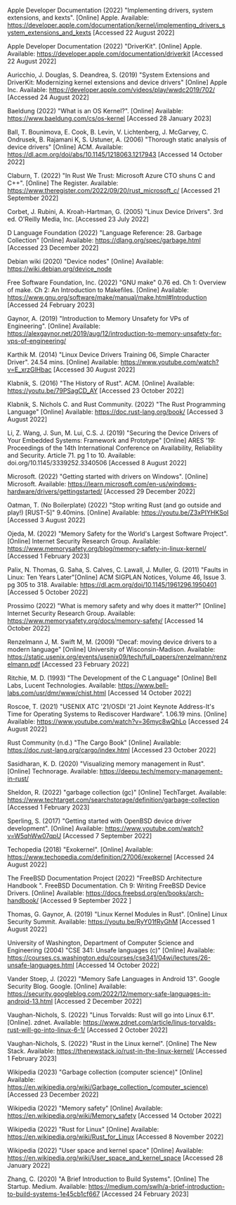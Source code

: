 Apple Developer Documentation (2022) "Implementing drivers, system extensions, and kexts". [Online] Apple. Available: https://developer.apple.com/documentation/kernel/implementing_drivers_system_extensions_and_kexts [Accessed 22 August 2022]

Apple Developer Documentation (2022) "DriverKit". [Online] Apple. Available: https://developer.apple.com/documentation/driverkit [Accessed 22 August 2022]

Auricchio, J. Douglas, S. Deandrea, S. (2019) "System Extensions and DriverKit: Modernizing kernel extensions and device drivers" [Online] Apple Inc. Available: https://developer.apple.com/videos/play/wwdc2019/702/ [Accessed 24 August 2022]

Baeldung (2022) "What is an OS Kernel?". [Online] Available: https://www.baeldung.com/cs/os-kernel [Accessed 28 January 2023]

Ball, T. Bounimova, E. Cook, B. Levin, V. Lichtenberg, J. McGarvey, C. Ondrusek, B. Rajamani K, S. Ustuner, A. (2006) "Thorough static analysis of device drivers" [Online] ACM. Available:
https://dl.acm.org/doi/abs/10.1145/1218063.1217943 [Accessed 14 October 2022]

Claburn, T. (2022) "In Rust We Trust: Microsoft Azure CTO shuns C and C++". [Online] The Register. Available: https://www.theregister.com/2022/09/20/rust_microsoft_c/ [Accessed 21 September 2022]

Corbet, J. Rubini, A. Kroah-Hartman, G. (2005) "Linux Device Drivers". 3rd ed. O'Reilly Media, Inc. [Accessed 23 July 2022]

D Language Foundation (2022) "Language Reference: 28. Garbage Collection" [Online] Available: https://dlang.org/spec/garbage.html [Accessed 23 December 2022]

Debian wiki (2020) "Device nodes" [Online] Available: https://wiki.debian.org/device_node

Free Software Foundation, Inc. (2022) "GNU make" 0.76 ed. Ch 1: Overview of make. Ch 2: An Introduction to Makefiles. [Online] Available: https://www.gnu.org/software/make/manual/make.html#Introduction [Accessed 24 February 2023]

Gaynor, A. (2019) "Introduction to Memory Unsafety for VPs of Engineering". [Online] Available: https://alexgaynor.net/2019/aug/12/introduction-to-memory-unsafety-for-vps-of-engineering/

Karthik M. (2014) "Linux Device Drivers Training 06, Simple Character Driver". 24.54 mins. [Online] Available: https://www.youtube.com/watch?v=E_xrzGlHbac [Accessed 30 August 2022] 

Klabnik, S. (2016) "The History of Rust". ACM. [Online] Available: https://youtu.be/79PSagCD_AY [Accessed 23 October 2022]

Klabnik, S. Nichols C. and Rust Community. (2022) "The Rust Programming Language" [Online] Available: https://doc.rust-lang.org/book/ [Accessed 3 August 2022]

Li, Z. Wang, J. Sun, M. Lui, C.S. J. (2019) "Securing the Device Drivers of Your Embedded Systems: Framework and Prototype" [Online] ARES '19: Proceedings of the 14th International Conference on Availability, Reliability and Security. Article 71. pg 1 to 10. Available: doi.org/10.1145/3339252.3340506 [Accessed 8 August 2022]

Microsoft. (2022) "Getting started with drivers on Windows". [Online] Microsoft. Available: https://learn.microsoft.com/en-us/windows-hardware/drivers/gettingstarted/ [Accessed 29 December 2022]

Oatman, T. (No Boilerplate) (2022) "Stop writing Rust (and go outside and play!) [RUST-5]" 9.40mins. [Online] Available: https://youtu.be/Z3xPIYHKSoI [Accessed 3 August 2022]

Ojeda, M. (2022) "Memory Safety for the World's Largest Software Project". [Online] Internet Security Research Group. Available: https://www.memorysafety.org/blog/memory-safety-in-linux-kernel/ [Accessed 1 February 2023]

Palix, N. Thomas, G. Saha, S. Calves, C. Lawall, J. Muller, G. (2011) "Faults in Linux: Ten Years Later"[Online] ACM SIGPLAN Notices, Volume 46, Issue 3. pg 305 to 318. Available: https://dl.acm.org/doi/10.1145/1961296.1950401 [Accessed 5 October 2022]

Prossimo  (2022) "What is memory safety and why does it matter?" [Online] Internet Security Research Group. Available: https://www.memorysafety.org/docs/memory-safety/ [Accessed 14 October 2022]

Renzelmann J, M. Swift M, M. (2009) "Decaf: moving device drivers to a modern language" [Online] University of Wisconsin-Madison. Available: https://static.usenix.org/events/usenix09/tech/full_papers/renzelmann/renzelmann.pdf [Accessed 23 February 2022]

Ritchie, M. D. (1993) "The Development of the C Language" [Online] Bell Labs, Lucent Technologies. Available: https://www.bell-labs.com/usr/dmr/www/chist.html [Accessed 14 October 2022]

Roscoe, T. (2021) "USENIX ATC '21/OSDI '21 Joint Keynote Address-It's Time for Operating Systems to Rediscover Hardware". 1.06.19 mins. [Online] Available: https://www.youtube.com/watch?v=36myc8wQhLo [Accessed 24 August 2022]

Rust Community (n.d.) "The Cargo Book" [Online] Available: https://doc.rust-lang.org/cargo/index.html [Accessed 23 October 2022]

Sasidharan, K. D. (2020) "Visualizing memory management in Rust". [Online] Technorage. Available: https://deepu.tech/memory-management-in-rust/

Sheldon, R. (2022) "garbage collection (gc)"  [Online] TechTarget. Available: https://www.techtarget.com/searchstorage/definition/garbage-collection [Accessed 1 February 2023]

Sperling, S. (2017) "Getting started with OpenBSD device driver development". [Online] Available: https://www.youtube.com/watch?v=W5qhWw07qpU [Accessed  7 September 2022]

Techopedia (2018) "Exokernel". [Online] Available: https://www.techopedia.com/definition/27006/exokernel [Accessed 24 August 2022]

The FreeBSD Documentation Project (2022) "FreeBSD Architecture Handbook ". FreeBSD Documentation. Ch 9: Writing FreeBSD Device Drivers. [Online] Available: https://docs.freebsd.org/en/books/arch-handbook/ [Accessed 9 September 2022 ]

Thomas, G. Gaynor, A. (2019) "Linux Kernel Modules in Rust".  [Online] Linux Security Summit. Available: https://youtu.be/RyY01fRyGhM [Accessed 1 August 2022]

University of Washington, Department of Computer Science and Engineering (2004) "CSE 341: Unsafe languages (c)" [Online] Available: https://courses.cs.washington.edu/courses/cse341/04wi/lectures/26-unsafe-languages.html [Accessed 14 October 2022]

Vander Stoep, J. (2022) "Memory Safe Languages in Android 13". Google Security Blog. Google. [Online] Available: https://security.googleblog.com/2022/12/memory-safe-languages-in-android-13.html [Accessed 2 December 2022]

Vaughan-Nichols, S. (2022) "Linus Torvalds: Rust will go into Linux 6.1". [Online]. zdnet. Available: https://www.zdnet.com/article/linus-torvalds-rust-will-go-into-linux-6-1/ [Accessed 2 October 2022]

Vaughan-Nichols, S. (2022) "Rust in the Linux kernel". [Online] The New Stack. Available: https://thenewstack.io/rust-in-the-linux-kernel/ [Accessed 1 February 2023]

Wikipedia (2023)  "Garbage collection (computer science)" [Online] Available: https://en.wikipedia.org/wiki/Garbage_collection_(computer_science) [Accessed 23 December 2022]

Wikipedia (2022) "Memory safety" [Online] Available: https://en.wikipedia.org/wiki/Memory_safety [Accessed 14 October 2022]

Wikipedia (2022) "Rust for Linux" [Online] Available: https://en.wikipedia.org/wiki/Rust_for_Linux [Accessed 8 November 2022]

Wikipedia (2022) "User space and kernel space" [Online] Available: https://en.wikipedia.org/wiki/User_space_and_kernel_space [Accessed 28 January 2022]

Zhang, C. (2020) "A Brief Introduction to Build Systems". [Online] The Startup. Medium. Available: https://medium.com/swlh/a-brief-introduction-to-build-systems-1e45cb1cf667 [Accessed 24 February 2023]




